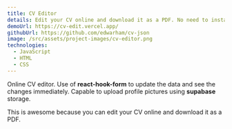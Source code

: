 ```yaml
---
title: CV Editor
details: Edit your CV online and download it as a PDF. No need to install anything. Just open the website and start editing.
demoUrl: https://cv-edit.vercel.app/
githubUrl: https://github.com/edwarham/cv-json
image: /src/assets/project-images/cv-editor.png
technologies:
  - JavaScript
  - HTML
  - CSS
---
```

Online CV editor. Use of **react-hook-form** to update the data and see the changes immediately. Capable to upload profile pictures using **supabase** storage. 

This is awesome because you can edit your CV online and download it as a PDF.